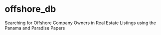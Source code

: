 # offshore_db
Searching for Offshore Company Owners in Real Estate Listings using the Panama and Paradise Papers
